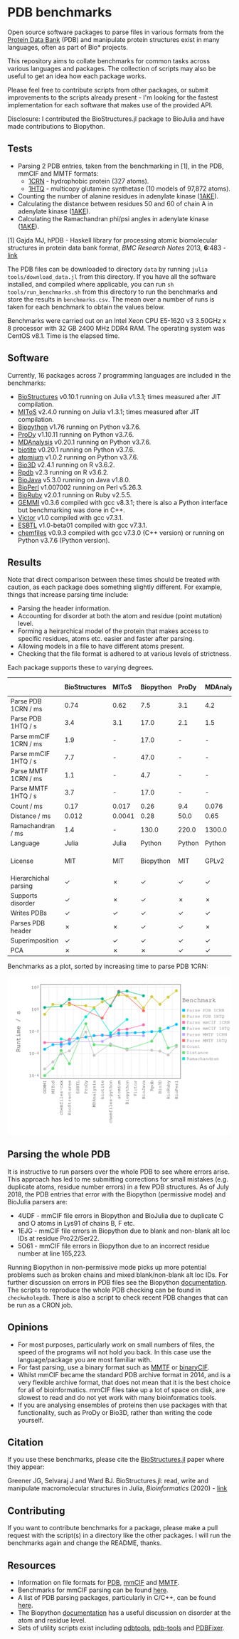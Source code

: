 # PDB benchmarks

Open source software packages to parse files in various formats from the [Protein Data Bank](http://www.rcsb.org/pdb/home/home.do) (PDB) and manipulate protein structures exist in many languages, often as part of Bio* projects.

This repository aims to collate benchmarks for common tasks across various languages and packages. The collection of scripts may also be useful to get an idea how each package works.

Please feel free to contribute scripts from other packages, or submit improvements to the scripts already present - I'm looking for the fastest implementation for each software that makes use of the provided API.

Disclosure: I contributed the BioStructures.jl package to BioJulia and have made contributions to Biopython.

## Tests

* Parsing 2 PDB entries, taken from the benchmarking in [1], in the PDB, mmCIF and MMTF formats:
  * [1CRN](http://www.rcsb.org/pdb/explore/explore.do?structureId=1crn) - hydrophobic protein (327 atoms).
  * [1HTQ](http://www.rcsb.org/pdb/explore/explore.do?structureId=1htq) - multicopy glutamine synthetase (10 models of 97,872 atoms).
* Counting the number of alanine residues in adenylate kinase ([1AKE](http://www.rcsb.org/pdb/explore/explore.do?structureId=1ake)).
* Calculating the distance between residues 50 and 60 of chain A in adenylate kinase ([1AKE](http://www.rcsb.org/pdb/explore/explore.do?structureId=1ake)).
* Calculating the Ramachandran phi/psi angles in adenylate kinase ([1AKE](http://www.rcsb.org/pdb/explore/explore.do?structureId=1ake)).

[1] Gajda MJ, hPDB - Haskell library for processing atomic biomolecular structures in protein data bank format, *BMC Research Notes* 2013, **6**:483 - [link](http://bmcresnotes.biomedcentral.com/articles/10.1186/1756-0500-6-483)

The PDB files can be downloaded to directory `data` by running `julia tools/download_data.jl` from this directory. If you have all the software installed, and compiled where applicable, you can run `sh tools/run_benchmarks.sh` from this directory to run the benchmarks and store the results in `benchmarks.csv`. The mean over a number of runs is taken for each benchmark to obtain the values below.

Benchmarks were carried out on an Intel Xeon CPU E5-1620 v3 3.50GHz x 8 processor with 32 GB 2400 MHz DDR4 RAM. The operating system was CentOS v8.1. Time is the elapsed time.

## Software

Currently, 16 packages across 7 programming languages are included in the benchmarks:
* [BioStructures](https://github.com/BioJulia/BioStructures.jl) v0.10.1 running on Julia v1.3.1; times measured after JIT compilation.
* [MIToS](https://github.com/diegozea/MIToS.jl) v2.4.0 running on Julia v1.3.1; times measured after JIT compilation.
* [Biopython](http://biopython.org/wiki/Biopython) v1.76 running on Python v3.7.6.
* [ProDy](http://prody.csb.pitt.edu) v1.10.11 running on Python v3.7.6.
* [MDAnalysis](http://www.mdanalysis.org) v0.20.1 running on Python v3.7.6.
* [biotite](https://www.biotite-python.org) v0.20.1 running on Python v3.7.6.
* [atomium](https://github.com/samirelanduk/atomium) v1.0.2 running on Python v3.7.6.
* [Bio3D](http://thegrantlab.org/bio3d/index.php) v2.4.1 running on R v3.6.2.
* [Rpdb](https://cran.r-project.org/web/packages/Rpdb/index.html) v2.3 running on R v3.6.2.
* [BioJava](https://biojava.org) v5.3.0 running on Java v1.8.0.
* [BioPerl](http://bioperl.org/index.html) v1.007002 running on Perl v5.26.3.
* [BioRuby](http://bioruby.org) v2.0.1 running on Ruby v2.5.5.
* [GEMMI](https://gemmi.readthedocs.io/en/latest/index.html) v0.3.6 compiled with gcc v8.3.1; there is also a Python interface but benchmarking was done in C++.
* [Victor](http://protein.bio.unipd.it/victor/index.php/Main_Page) v1.0 compiled with gcc v7.3.1.
* [ESBTL](http://esbtl.sourceforge.net/index.html) v1.0-beta01 compiled with gcc v7.3.1.
* [chemfiles](https://chemfiles.org) v0.9.3 compiled with gcc v7.3.0 (C++ version) or running on Python v3.7.6 (Python version).

## Results

Note that direct comparison between these times should be treated with caution, as each package does something slightly different. For example, things that increase parsing time include:

* Parsing the header information.
* Accounting for disorder at both the atom and residue (point mutation) level.
* Forming a heirarchical model of the protein that makes access to specific residues, atoms etc. easier and faster after parsing.
* Allowing models in a file to have different atoms present.
* Checking that the file format is adhered to at various levels of strictness.

Each package supports these to varying degrees.

|                       | BioStructures    | MIToS            | Biopython        | ProDy            | MDAnalysis       | biotite          | atomium          | Bio3D            | Rpdb             | BioJava          | BioPerl          | BioRuby          | GEMMI            | Victor           | ESBTL            | chemfiles-python | chemfiles-cxx    |
| :-------------------- | :--------------- | :--------------- | :--------------- | :--------------- | :--------------- | :--------------- | :--------------- | :--------------- | :--------------- | :--------------- | :--------------- | :--------------- | :--------------- | :--------------- | :--------------- | :--------------- | :--------------- |
| Parse PDB 1CRN / ms   | 0.74             | 0.62             | 7.5              | 3.1              | 4.2              | 4.5              | 7.0              | 9.7              | 9.6              | 9.4              | 42.0             | 21.0             | 0.23             | 7.7              | 2.4              | 3.6              | 0.7              |
| Parse PDB 1HTQ / s    | 3.4              | 3.1              | 17.0             | 2.1              | 1.5              | 4.8              | 21.0             | 2.9              | 14.0             | 1.3              | 49.0             | 13.0             | 0.34             | 11.0             | -                | -                | -                |
| Parse mmCIF 1CRN / ms | 1.9              | -                | 17.0             | -                | -                | 4.8              | 14.0             | -                | -                | 44.0             | -                | -                | 1.1              | -                | -                | 3.8              | 1.0              |
| Parse mmCIF 1HTQ / s  | 7.7              | -                | 47.0             | -                | -                | 9.0              | 37.0             | -                | -                | 17.0             | -                | -                | 1.8              | -                | -                | 2.0              | 2.0              |
| Parse MMTF 1CRN / ms  | 1.1              | -                | 4.7              | -                | -                | 1.3              | 4.7              | -                | -                | 4.0              | -                | -                | -                | -                | -                | 3.2              | 0.46             |
| Parse MMTF 1HTQ / s   | 3.7              | -                | 17.0             | -                | -                | 0.17             | 44.0             | -                | -                | 0.79             | -                | -                | -                | -                | -                | -                | -                |
| Count / ms            | 0.17             | 0.017            | 0.26             | 9.4              | 0.076            | -                | -                | 0.16             | 0.18             | -                | 0.47             | 0.079            | -                | -                | -                | 0.75             | 0.11             |
| Distance / ms         | 0.012            | 0.0041           | 0.28             | 50.0             | 0.65             | -                | -                | 19.0             | 1.3              | -                | 0.56             | 0.33             | -                | -                | -                | 0.56             | 0.19             |
| Ramachandran / ms     | 1.4              | -                | 130.0            | 220.0            | 1300.0           | -                | -                | -                | -                | -                | -                | -                | -                | -                | -                | 7.6              | 2.2              |
| Language              | Julia            | Julia            | Python           | Python           | Python           | Python           | Python           | R                | R                | Java             | Perl             | Ruby             | C++/Python       | C++              | C++              | Python           | C++              |
| License               | MIT              | MIT              | Biopython        | MIT              | GPLv2            | BSD 3-Clause     | MIT              | GPLv2            | GPLv2/GPLv3      | LGPLv2.1         | GPL/Artistic     | Ruby             | MPLv2/LGPLv3     | GPLv3            | GPLv3            | BSD 3-Clause     | BSD 3-Clause     |
| Hierarchichal parsing | ✓                | ✗                | ✓                | ✓                | ✓                | ✗                | ✓                | ✗                | ✗                | ✓                | ✓                | ✓                | ✓                | ✓                | ✓                | ✗                | ✗                |
| Supports disorder     | ✓                | ✗                | ✓                | ✗                | ✗                | ✗                | ✗                | ✗                | ✗                | ✗                | ✗                | ✗                | ✓                | ✗                | ✓                | ✗                | ✗                |
| Writes PDBs           | ✓                | ✓                | ✓                | ✓                | ✓                | ✓                | ✓                | ✓                | ✓                | ✓                | ✓                | ✗                | ✓                | ✓                | ✓                | ✓                | ✓                |
| Parses PDB header     | ✗                | ✗                | ✓                | ✓                | ✗                | ✗                | ✓                | ✓                | ✓                | ✓                | ✗                | ✓                | ✓                | ✓                | ✗                | ✗                | ✗                |
| Superimposition       | ✓                | ✓                | ✓                | ✓                | ✓                | ✓                | ✗                | ✓                | ✗                | ✓                | ✗                | ✗                | ✗                | ✗                | ✗                | ✗                | ✗                |
| PCA                   | ✗                | ✗                | ✗                | ✓                | ✓                | ✗                | ✗                | ✓                | ✗                | ✗                | ✗                | ✗                | ✗                | ✗                | ✗                | ✗                | ✗                |

Benchmarks as a plot, sorted by increasing time to parse PDB 1CRN:

![benchmarks](plot/plot.png "benchmarks")

## Parsing the whole PDB

It is instructive to run parsers over the whole PDB to see where errors arise. This approach has led to me submitting corrections for small mistakes (e.g. duplicate atoms, residue number errors) in a few PDB structures. As of July 2018, the PDB entries that error with the Biopython (permissive mode) and BioJulia parsers are:
* 4UDF - mmCIF file errors in Biopython and BioJulia due to duplicate C and O atoms in Lys91 of chains B, F etc.
* 1EJG - mmCIF file errors in Biopython due to blank and non-blank alt loc IDs at residue Pro22/Ser22.
* 5O61 - mmCIF file errors in Biopython due to an incorrect residue number at line 165,223.

Running Biopython in non-permissive mode picks up more potential problems such as broken chains and mixed blank/non-blank alt loc IDs. For further discussion on errors in PDB files see the Biopython [documentation](http://biopython.org/DIST/docs/tutorial/Tutorial.pdf). The scripts to reproduce the whole PDB checking can be found in `checkwholepdb`. There is also a script to check recent PDB changes that can be run as a CRON job.

## Opinions

* For most purposes, particularly work on small numbers of files, the speed of the programs will not hold you back. In this case use the language/package you are most familiar with.
* For fast parsing, use a binary format such as [MMTF](http://mmtf.rcsb.org) or [binaryCIF](https://github.com/dsehnal/BinaryCIF).
* Whilst mmCIF became the standard PDB archive format in 2014, and is a very flexible archive format, that does not mean that it is the best choice for all of bioinformatics. mmCIF files take up a lot of space on disk, are slowest to read and do not yet work with many bioinformatics tools.
* If you are analysing ensembles of proteins then use packages with that functionality, such as ProDy or Bio3D, rather than writing the code yourself.

## Citation

If you use these benchmarks, please cite the [BioStructures.jl](https://github.com/BioJulia/BioStructures.jl) paper where they appear:

Greener JG, Selvaraj J and Ward BJ. BioStructures.jl: read, write and manipulate macromolecular structures in Julia, *Bioinformatics* (2020) - [link](https://academic.oup.com/bioinformatics/advance-article/doi/10.1093/bioinformatics/btaa502/5837108?guestAccessKey=aec90643-1d43-4521-9883-4a4a669187da)

## Contributing

If you want to contribute benchmarks for a package, please make a pull request with the script(s) in a directory like the other packages. I will run the benchmarks again and change the README, thanks.

## Resources

* Information on file formats for [PDB](http://www.wwpdb.org/documentation/file-format), [mmCIF](http://mmcif.wwpdb.org) and [MMTF](https://github.com/rcsb/mmtf).
* Benchmarks for mmCIF parsing can be found [here](https://github.com/project-gemmi/mmcif-benchmark).
* A list of PDB parsing packages, particularly in C/C++, can be found [here](http://bioinf.org.uk/software/bioplib/libraries).
* The Biopython [documentation](http://biopython.org/DIST/docs/tutorial/Tutorial.pdf) has a useful discussion on disorder at the atom and residue level.
* Sets of utility scripts exist including [pdbtools](https://github.com/harmslab/pdbtools), [pdb-tools](https://github.com/JoaoRodrigues/pdb-tools) and [PDBFixer](https://github.com/pandegroup/pdbfixer).
